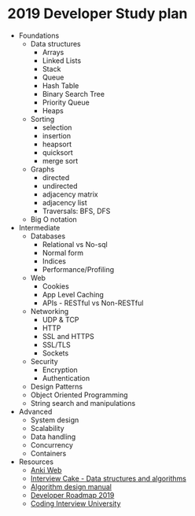 # 2019 Developer Study plan

- Foundations
  - Data structures
    - Arrays
    - Linked Lists
    - Stack
    - Queue
    - Hash Table
    - Binary Search Tree
    - Priority Queue
    - Heaps
  - Sorting
    - selection
    - insertion
    - heapsort
    - quicksort
    - merge sort
  - Graphs
    - directed
    - undirected
    - adjacency matrix
    - adjacency list
    - Traversals: BFS, DFS
  - Big O notation
- Intermediate
  - Databases
    - Relational vs No-sql
    - Normal form
    - Indices
    - Performance/Profiling
  - Web
    - Cookies
    - App Level Caching
    - APIs - RESTful vs Non-RESTful
  - Networking
    - UDP & TCP
    - HTTP
    - SSL and HTTPS
    - SSL/TLS
    - Sockets
  - Security
    - Encryption
    - Authentication
  - Design Patterns
  - Object Oriented Programming
  - String search and manipulations
- Advanced
  - System design
  - Scalability
  - Data handling
  - Concurrency
  - Containers
- Resources
  - [Anki Web](https://apps.ankiweb.net/)
  - [Interview Cake - Data structures and algorithms](https://www.interviewcake.com/data-structures-and-algorithms-guide?utm_source=triplebyte)
  - [Algorithm design manual](http://citeseerx.ist.psu.edu/viewdoc/download?doi=10.1.1.471.4772&rep=rep1&type=pdf)
  - [Developer Roadmap 2019](https://github.com/kamranahmedse/developer-roadmap)
  - [Coding Interview University](https://github.com/jwasham/coding-interview-university/blob/master/README.md)
